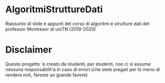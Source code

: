 # AlgoritmiStruttureDati
Riassunto di slide e appunti del corso di algoritmi e  strutture dati del professor Montresor di uniTN (2019-2020)

# Disclaimer
Questo progetto 'e creato da studenti, per studenti, non ci si assume nessuna responsabilit'a in caso di errori (che siete 
pregati per lo meno di rendere noti, fareste un grande favore)
